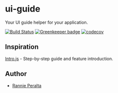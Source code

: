 # ui-guide

Your UI guide helper for your application.

[![Build Status](https://img.shields.io/endpoint.svg?url=https%3A%2F%2Factions-badge.atrox.dev%2Frannie-peralta%2Fui-guide%2Fbadge%3Fref%3Ddevelop&style=flat)](https://actions-badge.atrox.dev/rannie-peralta/ui-guide/goto?ref=develop)
[![Greenkeeper badge](https://badges.greenkeeper.io/rannie-peralta/ui-guide.svg)](https://greenkeeper.io/)
[![codecov](https://codecov.io/gh/rannie-peralta/ui-guide/branch/develop/graph/badge.svg)](https://codecov.io/gh/rannie-peralta/ui-guide)

## Inspiration

[Intro.js](https://introjs.com/) - Step-by-step guide and feature introduction.

## Author

- [Rannie Peralta](https://twitter.com/rannie_peralta)

